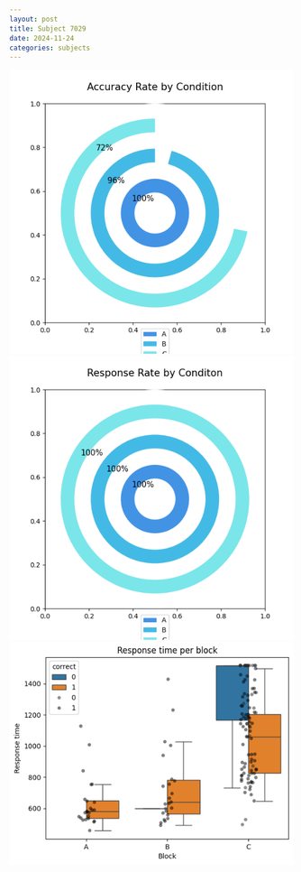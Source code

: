 ```yaml
---
layout: post
title: Subject 7029
date: 2024-11-24
categories: subjects
---
```


![](data/7029/run-9/7029_accuracy_rate.png)
![](data/7029/run-9/7029_response_rate.png)
![](data/7029/run-9/7029_rt.png)
